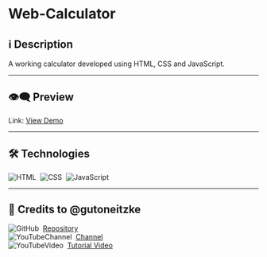 # Web-Calculator

## ℹ️ Description

A working calculator developed using HTML, CSS and JavaScript.

---

## 👁️‍🗨️ Preview
Link: [View Demo](https://zejsneto.github.io/Web-Calculator/index)<br>

---

## 🛠️ **Technologies**

![HTML](https://img.shields.io/badge/-HTML-05122A?style=flat&logo=HTML5)&nbsp;
![CSS](https://img.shields.io/badge/-CSS-05122A?style=flat&logo=CSS3&logoColor=1572B6)&nbsp;
![JavaScript](https://img.shields.io/badge/-JavaScript-05122A?style=flat&logo=javascript)&nbsp;

---

## 📃 Credits to @gutoneitzke

![GitHub](https://img.shields.io/badge/--05122A?style=flat&logo=github)&nbsp;
[Repository](https://github.com/Gutoneitzke/calculadora)<br>
![YouTubeChannel](https://img.shields.io/badge/--05122A?style=flat&logo=youtube)&nbsp;
[Channel](https://www.youtube.com/c/GustavoNeitzke)<br>
![YouTubeVideo](https://img.shields.io/badge/--05122A?style=flat&logo=youtube)&nbsp;
[Tutorial Video](https://www.youtube.com/watch?v=42TShjXR0m0&ab_channel=GustavoNeitzke)<br>
